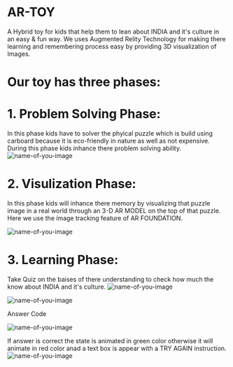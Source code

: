 # AR-TOY
 A Hybrid toy for kids that help them to lean about INDIA and it's culture in an easy & fun way. We uses Augmented Relity Technology for making there learning and remembering process easy by providing 3D visualization of Images.
# Our toy has three phases:

# 1. Problem Solving Phase:
  In this phase kids have to solver the phyical puzzle which is build using carboard because it is eco-friendly in nature as well as not expensive. During this phase kids inhance there problem solving ability.
![name-of-you-image](https://github.com/Arifa99/AR-TOY/blob/main/Images/Screenshot_20210118-231021_AR%20TOY.jpg)

# 2. Visulization Phase:
  In this phase kids will inhance there memory by visualizing that puzzle image in a real world through an  3-D AR MODEL on the top of that puzzle. Here we use the image tracking feature of AR FOUNDATION.
 
![name-of-you-image](https://github.com/Arifa99/AR-TOY/blob/main/Images/Screenshot_20210118-231310_AR%20TOY.jpg)


# 3. Learning Phase:
  Take Quiz on the baises of there understanding to check how much the know about INDIA and it's culture.
![name-of-you-image](https://github.com/Arifa99/AR-TOY/blob/main/Images/Screenshot_20210118-230859_AR%20TOY.jpg)


![name-of-you-image](https://github.com/Arifa99/AR-TOY/blob/main/Images/Screenshot_20210118-230905_AR%20TOY.jpg)


  Answer Code

![name-of-you-image](https://github.com/Arifa99/AR-TOY/blob/main/Images/Screenshot_20210118-204641_AR%20TOY.jpg)


  If answer is correct the state is animated in green color otherwise it will animate in red color anad a text box is appear with a TRY AGAIN instruction.
![name-of-you-image](https://github.com/Arifa99/AR-TOY/blob/main/Images/Screenshot_20210119-124543_AR%20TOY.jpg)
